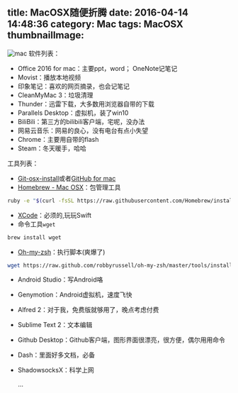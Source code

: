 title: MacOSX随便折腾
date: 2016-04-14 14:48:36
category: Mac
tags: MacOSX
thumbnailImage:
---
![mac](https://obsov0bhj.qnssl.com/macbook.JPG)
软件列表：  
* Office 2016 for mac：主要ppt，word； OneNote记笔记  
* Movist：播放本地视频  
* 印象笔记：喜欢的网页摘录，也会记笔记  
* CleanMyMac 3：垃圾清理  
* Thunder：迅雷下载，大多数用浏览器自带的下载  
* Parallels Desktop：虚拟机，装了win10  
* BiliBili：第三方的bilibili客户端，宅呢，没办法    
* 网易云音乐：网易的良心，没有电台有点小失望  
* Chrome：主要用自带的flash  
* Steam：冬天暖手，哈哈 

<!--more-->
工具列表：  
* [Git-osx-install](https://code.google.com/p/git-osx-installer/)或者[GitHub for mac](https://mac.github.com)  
* [Homebrew - Mac OSX](http://brew.sh)：包管理工具  
```bash
ruby -e "$(curl -fsSL https://raw.githubusercontent.com/Homebrew/install/master/install)
```
* [XCode](https://developer.apple.com/xcode/)：必须的,玩玩Swift  
* 命令工具`wget`  
```bash
brew install wget
```  
* [Oh-my-zsh](http://ohmyz.sh)：执行脚本(爽爆了)
```bash
wget https://raw.github.com/robbyrussell/oh-my-zsh/master/tools/install.sh -O - | sh  
```  
* Android Studio：写Android咯  
* Genymotion：Android虚拟机，速度飞快  
* Alfred 2：对于我，免费版就够用了，晚点考虑付费  
* Sublime Text 2：文本编辑  
* Github Desktop：Github客户端，图形界面很漂亮，很方便，偶尔用用命令  
* Dash：里面好多文档，必备  
* ShadowsocksX：科学上网
  
  ...